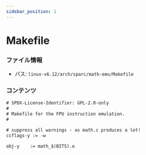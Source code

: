 ```yaml
---
sidebar_position: 1
---
```

# Makefile

### ファイル情報

- パス: `linux-v6.12/arch/sparc/math-emu/Makefile`

### コンテンツ

```txt
# SPDX-License-Identifier: GPL-2.0-only
#
# Makefile for the FPU instruction emulation.
#

# suppress all warnings - as math.c produces a lot!
ccflags-y := -w

obj-y    := math_$(BITS).o

```
